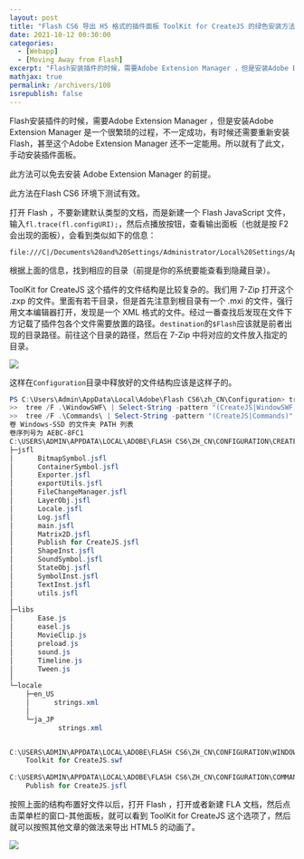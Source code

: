 ```yaml
---
layout: post
title: "Flash CS6 导出 H5 格式的插件面板 ToolKit for CreateJS 的绿色安装方法"
date: 2021-10-12 00:30:00
categories: 
  - [Webapp]
  - [Moving Away from Flash]
excerpt: "Flash安装插件的时候，需要Adobe Extension Manager ，但是安装Adobe Extension Manager 是一个很繁琐的过程，不一定成功，有时候还需要重新安装Flash，甚至这个Adobe Extension Manager 还不一定能用。所以就有了此文，手动安装插件面板。此方法可以免去安装 Adobe Extension Manager 的前提。"
mathjax: true
permalink: /archivers/108
isrepublish: false
---
```


Flash安装插件的时候，需要Adobe Extension Manager ，但是安装Adobe Extension Manager 是一个很繁琐的过程，不一定成功，有时候还需要重新安装Flash，甚至这个Adobe Extension Manager 还不一定能用。所以就有了此文，手动安装插件面板。

此方法可以免去安装 Adobe Extension Manager 的前提。

此方法在Flash CS6 环境下测试有效。

打开 Flash ，不要新建默认类型的文档，而是新建一个 Flash JavaScript  文件，输入```fl.trace(fl.configURI);```，然后点播放按钮，查看输出面板（也就是按 F2 会出现的面板），会看到类似如下的信息：

```
file:///C|/Documents%20and%20Settings/Administrator/Local%20Settings/Application%20Data/Adobe/Flash%20CS6/zh_CN/Configuration/  
```

根据上面的信息，找到相应的目录（前提是你的系统要能查看到隐藏目录）。

ToolKit for CreateJS 这个插件的文件结构是比较复杂的。我们用 7-Zip 打开这个 .zxp 的文件。里面有若干目录，但是首先注意到根目录有一个 .mxi 的文件，强行用文本编辑器打开，发现是一个 XML 格式的文件。经过一番查找后发现在文件下方记载了插件包各个文件需要放置的路径。```destination```的```$Flash```应该就是前者出现的目录路径。前往这个目录的路径，然后在 7-Zip 中将对应的文件放入指定的目录。

![](https://img-blog.csdnimg.cn/426a2eb40e7f4f88a96e5d0ce87fbe16.png)


这样在```Configuration```目录中释放好的文件结构应该是这样子的。

```powershell
PS C:\Users\Admin\AppData\Local\Adobe\Flash CS6\zh_CN\Configuration> tree /F ./CreateJS
>>  tree /F .\WindowSWF\ | Select-String -pattern "(CreateJS|WindowSWF)"
>>  tree /F .\Commands\ | Select-String -pattern "(CreateJS|Commands)"
卷 Windows-SSD 的文件夹 PATH 列表
卷序列号为 AEBC-8FC1
C:\USERS\ADMIN\APPDATA\LOCAL\ADOBE\FLASH CS6\ZH_CN\CONFIGURATION\CREATEJS
├─jsfl
│      BitmapSymbol.jsfl
│      ContainerSymbol.jsfl
│      Exporter.jsfl
│      exportUtils.jsfl
│      FileChangeManager.jsfl
│      LayerObj.jsfl
│      Locale.jsfl
│      Log.jsfl
│      main.jsfl
│      Matrix2D.jsfl
│      Publish for CreateJS.jsfl
│      ShapeInst.jsfl
│      SoundSymbol.jsfl
│      StateObj.jsfl
│      SymbolInst.jsfl
│      TextInst.jsfl
│      utils.jsfl
│
├─libs
│      Ease.js
│      easel.js
│      MovieClip.js
│      preload.js
│      sound.js
│      Timeline.js
│      Tween.js
│
└─locale
    ├─en_US
    │      strings.xml
    │
    └─ja_JP
            strings.xml


C:\USERS\ADMIN\APPDATA\LOCAL\ADOBE\FLASH CS6\ZH_CN\CONFIGURATION\WINDOWSWF
    Toolkit for CreateJS.swf
    
C:\USERS\ADMIN\APPDATA\LOCAL\ADOBE\FLASH CS6\ZH_CN\CONFIGURATION\COMMANDS
    Publish for CreateJS.jsfl
```

按照上面的结构布置好文件以后，打开 Flash ，打开或者新建 FLA 文档，然后点击菜单栏的窗口-其他面板，就可以看到 ToolKit for CreateJS 这个选项了，然后就可以按照其他文章的做法来导出 HTML5 的动画了。

![](https://img-blog.csdnimg.cn/72aaab3b4e734a5cb7dc0c1371470b32.png)
